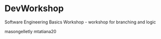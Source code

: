 # DevWorkshop
Software Engineering Basics Workshop - workshop for branching and logic 

masongelletly
mtatiana20